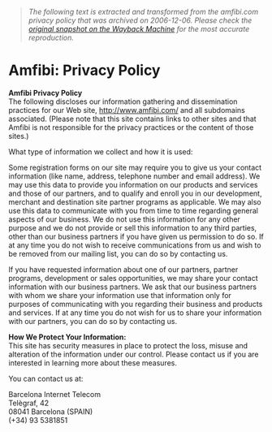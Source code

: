 > *The following text is extracted and transformed from the amfibi.com privacy policy that was archived on 2006-12-06. Please check the [original snapshot on the Wayback Machine](https://web.archive.org/web/20061206082527id_/http%3A//amfibi.com/info/privacy.html) for the most accurate reproduction.*

# Amfibi: Privacy Policy

  
**Amfibi Privacy Policy**  
The following discloses our information gathering and dissemination practices for our Web site, http://www.amfibi.com/ and all subdomains associated. (Please note that this site contains links to other sites and that Amfibi is not responsible for the privacy practices or the content of those sites.) 

What type of information we collect and how it is used: 

Some registration forms on our site may require you to give us your contact information (like name, address, telephone number and email address). We may use this data to provide you information on our products and services and those of our partners, and to qualify and enroll you in our development, merchant and destination site partner programs as applicable. We may also use this data to communicate with you from time to time regarding general aspects of our business. We do not use this information for any other purpose and we do not provide or sell this information to any third parties, other than our business partners if you have given us permission to do so. If at any time you do not wish to receive communications from us and wish to be removed from our mailing list, you can do so by contacting us. 

If you have requested information about one of our partners, partner programs, development or sales opportunities, we may share your contact information with our business partners. We ask that our business partners with whom we share your information use that information only for purposes of communicating with you regarding their business and products and services. If at any time you do not wish for us to share your information with our partners, you can do so by contacting us. 


**How We Protect Your Information:**  
This site has security measures in place to protect the loss, misuse and alteration of the information under our control. Please contact us if you are interested in learning more about these measures. 

You can contact us at: 

Barcelona Internet Telecom  
Telègraf, 42  
08041 Barcelona (SPAIN)  
(+34) 93 5381851 
